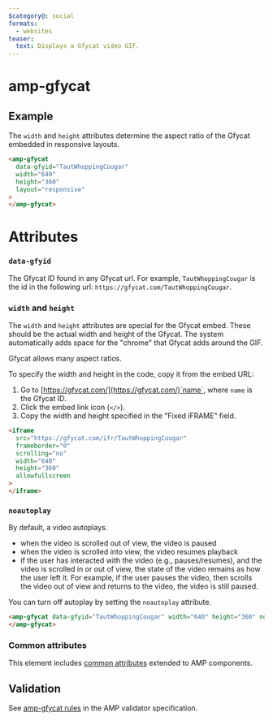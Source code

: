 ```yaml
---
$category@: social
formats:
  - websites
teaser:
  text: Displays a Gfycat video GIF.
---
```


<!---
Copyright 2016 The AMP HTML Authors. All Rights Reserved.

Licensed under the Apache License, Version 2.0 (the "License");
you may not use this file except in compliance with the License.
You may obtain a copy of the License at

      http://www.apache.org/licenses/LICENSE-2.0

Unless required by applicable law or agreed to in writing, software
distributed under the License is distributed on an "AS-IS" BASIS,
WITHOUT WARRANTIES OR CONDITIONS OF ANY KIND, either express or implied.
See the License for the specific language governing permissions and
limitations under the License.
-->

# amp-gfycat

## Example

The `width` and `height` attributes determine the aspect ratio of the Gfycat embedded in responsive layouts.

```html
<amp-gfycat
  data-gfyid="TautWhoppingCougar"
  width="640"
  height="360"
  layout="responsive"
>
</amp-gfycat>
```

# Attributes

### `data-gfyid`

The Gfycat ID found in any Gfycat url. For example, `TautWhoppingCougar` is the
id in the following url: `https://gfycat.com/TautWhoppingCougar`.

### `width` and `height`

The `width` and `height` attributes are special for the Gfycat embed. These
should be the actual width and height of the Gfycat. The system automatically
adds space for the "chrome" that Gfycat adds around the GIF.

Gfycat allows many aspect ratios.

To specify the width and height in the code, copy it from the embed URL:

1.  Go to [https://gfycat.com/](https://gfycat.com/)`name`, where `name` is the
    Gfycat ID.
2.  Click the embed link icon (`</>`).
3.  Copy the width and height specified in the "Fixed iFRAME" field.

```html
<iframe
  src="https://gfycat.com/ifr/TautWhoppingCougar"
  frameborder="0"
  scrolling="no"
  width="640"
  height="360"
  allowfullscreen
>
</iframe>
```

### `noautoplay`

By default, a video autoplays.

- when the video is scrolled out of view, the video is paused
- when the video is scrolled into view, the video resumes playback
- if the user has interacted with the video (e.g., pauses/resumes), and the
  video is scrolled in or out of view, the state of the video remains as how
  the user left it. For example, if the user pauses the video, then scrolls
  the video out of view and returns to the video, the video is still paused.

You can turn off autoplay by setting the `noautoplay` attribute.

```html
<amp-gfycat data-gfyid="TautWhoppingCougar" width="640" height="360" noautoplay>
</amp-gfycat>
```

### Common attributes

This element includes [common attributes](https://amp.dev/documentation/guides-and-tutorials/learn/common_attributes)
extended to AMP components.

## Validation

See [amp-gfycat rules](https://github.com/ampproject/amphtml/blob/master/extensions/amp-gfycat/validator-amp-gfycat.protoascii) in the AMP validator specification.
